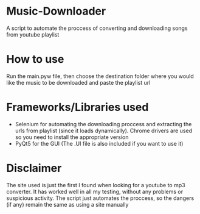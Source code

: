 # Music-Downloader
A script to automate the proccess of converting and downloading songs from youtube playlist

# How to use
Run the main.pyw file, then choose the destination folder where you would like the music to be downloaded and paste the playlist url
# Frameworks/Libraries used

* Selenium for automating the downloading proccess and extracting the urls from playlist (since it loads dynamically). Chrome drivers are used so you need to install the appropriate version
* PyQt5 for the GUI (The .UI file is also included if you want to use it)

# Disclaimer
The site used is just the first I found when looking for a youtube to mp3 converter. It has worked well in all my testing, without any problems or suspicious activity.
The script just automates the proccess, so the dangers (if any) remain the same as using a site manually
